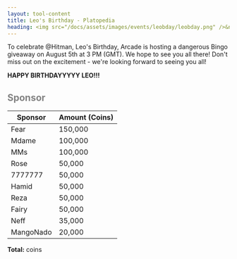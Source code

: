 ```yaml
---
layout: tool-content
title: Leo's Birthday - Platopedia
heading: <img src="/docs/assets/images/events/leobday/leobday.png" />&nbsp;Leo's Birthday
---
```


<style>
h2                    { color:#828282 !important }
h4                    { color:#008080 !important;font-size:var(--unit-text-B) !important }
.syotimer-cell__value { border-color:#828282 !important }
.syotimer-cell__unit  { color:#828282 }
</style>

<div class="linebreak"></div>

<div class="content-image" data-url="/docs/assets/images/events/leobday/leobday.png" data-width="250px" data-label=""></div>

<div class="linebreak"></div>

To celebrate @Hitman, Leo's Birthday, Arcade is hosting a dangerous Bingo giveaway on August 5th at 3 PM (GMT). We hope to see you all there! Don't miss out on the excitement - we're looking forward to seeing you all!

<div class="linebreak"></div>

<div class="content-countdown text-center" data-datetime="2024-08-05T15:00:00+00:00"><b>HAPPY BIRTHDAYYYYY LEO!!!</b></div>

<div class="linebreak"></div>

## Sponsor

<table id="sponsors" class="table table-bordered">
    <thead>
        <tr>
            <th class="w-50">Sponsor</th>
            <th class="w-50">Amount (Coins)</th>
        </tr>
    </thead>
    <tbody>
        <tr>
            <td>Fear</td>
            <td>150,000</td>
        </tr>
        <tr>
            <td>Mdame</td>
            <td>100,000</td>
        </tr>
        <tr>
            <td>MMs</td>
            <td>100,000</td>
        </tr>
        <tr>
            <td>Rose</td>
            <td>50,000</td>
        </tr>
        <tr>
            <td>7777777</td>
            <td>50,000</td>
        </tr>
        <tr>
            <td>Hamid</td>
            <td>50,000</td>
        </tr>
        <tr>
            <td>Reza</td>
            <td>50,000</td>
        </tr>
        <tr>
            <td>Fairy</td>
            <td>50,000</td>
        </tr>
        <tr>
            <td>Neff</td>
            <td>35,000</td>
        </tr>
        <tr>
            <td>MangoNado</td>
            <td>20,000</td>
        </tr>
    </tbody>
</table>

<div class="linebreak"></div>

<p class="text-center"><b>Total:</b> <span class="content-custom" data-code="$('#sponsors tbody tr td:nth-child(2)').total()"></span> coins</p>

<div class="linebreak"></div>
